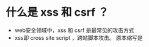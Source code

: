 
# 什么是 xss 和 csrf ？
  - web安全领域中，xss 和 csrf 是最常见的攻击方式
  - xss即 cross site script ，跨站脚本攻击。
    原本缩写是
